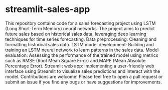 # streamlit-sales-app
This repository contains code for a sales forecasting project using LSTM (Long Short-Term Memory) neural networks. The project aims to predict future sales based on historical sales data, leveraging deep learning techniques for time series forecasting.
Data preprocessing: Cleaning and formatting historical sales data.
LSTM model development: Building and training an LSTM neural network to learn patterns in the sales data.
Model evaluation: Assessing the performance of the trained model using metrics such as RMSE (Root Mean Square Error) and MAPE (Mean Absolute Percentage Error).
Streamlit web app: Implementing a user-friendly web interface using Streamlit to visualize sales predictions and interact with the model.
Contributions are welcome! Please feel free to open a pull request or submit an issue if you find any bugs or have suggestions for improvements.
